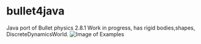 # bullet4java
Java port of Bullet physics 2.8.1
Work in progress, has rigid bodies,shapes, DiscreteDynamicsWorld.
![Image of Examples](https://github.com/gregeryb/bullet4java/blob/master/bullet4java.png?raw=true)
